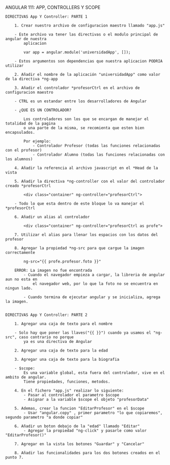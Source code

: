 ANGULAR 111: APP, CONTROLLERS Y SCOPE

	DIRECTIVAS App Y Controller: PARTE 1

		1. Crear nuestro archivo de configuracion maestro llamado "app.js"

		- Este archivo va tener las directivas o el modulo principal de angular de nuestra
			aplicacion

			var app = angular.module('universidadApp', []);

		- Estos argumentos son dependencias que nuestra aplicacion PODRIA utilizar

		2. Añadir el nombre de la aplicación "universidadApp" como valor de la directiva *ng-app

		3. Añadir el controlador *profesorCtrl en el archivo de configuracion maestro

		- CTRL es un estandar entre los desarrolladores de Angular

		- ¿QUE ES UN CONTROLADOR?

			Los controladores son los que se encargan de manejar el totalidad de la pagina
			o una parte de la misma, se recomienta que esten bien encapsulados.

			Por ejemplo:
				- Controlador Profesor (todas las funciones relacionadas con el profesor)
				- Controlador Alumno (todas las funciones relacionadas con los alumnos)
			
		4. Añadir la referencia al archivo javascript en el *Head de la vista 

		5. Añadir la directiva *ng-controller con el valor del controlador creado *profesorCtrl

			<div class="container" ng-controller="profesorCtrl">

		- Todo lo que esta dentro de este bloque lo va manejar el *profesorCtrl

		6. Añadir un alias al controlador

			<div class="container" ng-controller="profesorCtrl as profe">

		7. Utilizar el alias para llenar los espacios con los datos del profesor

		8. Agregar la propiedad *ng-src para que cargue la imagen correctamente

			ng-src="{{ profe.profesor.foto }}"

		ERROR: La imagen no fue encontrada
			- Cuando el navegador empieza a cargar, la libreria de angular aun no esta en 
				el navegador web, por lo que la foto no se encuentra en ningun lado.

			- Cuando termina de ejecutar angular y se inicializa, agrega la imagen.


	DIRECTIVAS App Y Controller: PARTE 2

		1. Agregar una caja de texto para el nombre

		- Solo hay que poner las llaves("{{ }}") cuando ya usamos el "ng-src", caso contrario no porque
			ya es una directiva de Angular 

		2. Agregar una caja de texto para la edad

		3. Agregar una caja de texto para la biografia

		- $scope: 
			Es una variable global, esta fuera del controlador, vive en el ambito de angular.
			Tiene propiedades, funciones, metodos.

		4. En el fichero "app.js" realizar lo siguiente:
			- Pasar al controlador el parametro $scope
			- Asignar a la variable $scope el objeto "profesorData"

		5. Ademas, crear la funcion "EditarProfesor" en el $scope
			- Usar "angular.copy" , primer parametro "lo que copiaremos", segundo parametro "a donde copiar"

		6. Añadir un boton debajo de la "edad" llamado "Editar"
			- Agregar la propiedad "ng-click" y pasarle como valor "EditarProfesor()"

		7. Agregar en la vista los botones "Guardar" y "Cancelar"

		8. Añadir las funcionalidades para los dos botones creados en el punto 7.